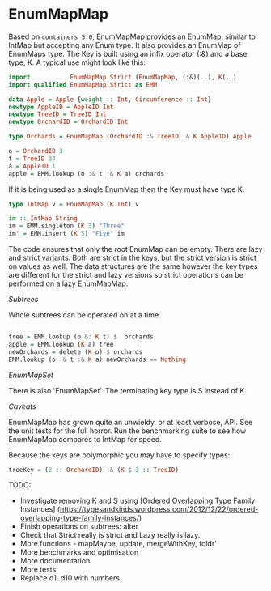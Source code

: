 EnumMapMap
==========

Based on `containers 5.0`, EnumMapMap provides an EnumMap, similar to IntMap but
accepting any Enum type.  It also provides an EnumMap of EnumMaps type.  The Key
is built using an infix operator (:&) and a base type, K.  A typical use might
look like this:

```haskell
import           EnumMapMap.Strict (EnumMapMap, (:&)(..), K(..)
import qualified EnumMapMap.Strict as EMM

data Apple = Apple {weight :: Int, Circumference :: Int}
newtype AppleID = AppleID Int
newtype TreeID = TreeID Int
newtype OrchardID = OrchardID Int

type Orchards = EnumMapMap (OrchardID :& TreeID :& K AppleID) Apple

o = OrchardID 3
t = TreeID 34
a = AppleID 1
apple = EMM.lookup (o :& t :& K a) orchards
```

If it is being used as a single EnumMap then the Key must have type K.

```haskell
type IntMap v = EnumMapMap (K Int) v

im :: IntMap String
im = EMM.singleton (K 3) "Three"
im' = EMM.insert (K 5) "Five" im
```

The code ensures that only the root EnumMap can be empty.  There are lazy and
strict variants.  Both are strict in the keys, but the strict version is strict
on values as well.  The data structures are the same however the key types are
different for the strict and lazy versions so strict operations can be performed
on a lazy EnumMapMap.

_Subtrees_

Whole subtrees can be operated on at a time.
```haskell

tree = EMM.lookup (o &: K t) $  orchards
apple = EMM.lookup (K a) tree
newOrchards = delete (K o) $ orchards
EMM.lookup (o :& t :& K a) newOrchards == Nothing
```

_EnumMapSet_

There is also 'EnumMapSet'.  The terminating key type is S instead of K.

_Caveats_

EnumMapMap has grown quite an unwieldy, or at least verbose, API.  See the unit
tests for the full horror.  Run the benchmarking suite to see how EnumMapMap
compares to IntMap for speed.

Because the keys are polymorphic you may have to specify types:
```haskell
treeKey = (2 :: OrchardID) :& (K $ 3 :: TreeID)
```

TODO:

- Investigate removing K and S using [Ordered Overlapping Type Family Instances]
    (https://typesandkinds.wordpress.com/2012/12/22/ordered-overlapping-type-family-instances/)
- Finish operations on subtrees: alter
- Check that Strict really is strict and Lazy really is lazy.
- More functions - mapMaybe, update, mergeWithKey,  foldr'
- More benchmarks and optimisation
- More documentation
- More tests
- Replace d1..d10 with numbers

